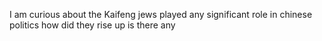 I am curious about the Kaifeng jews played any significant role in chinese politics how did they rise up is there any
